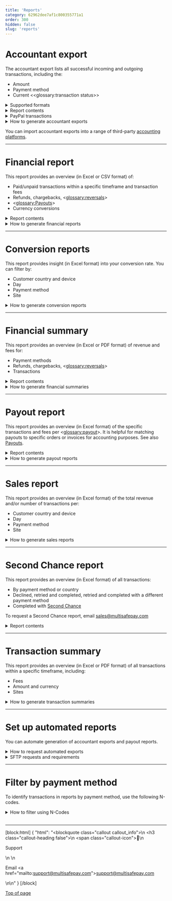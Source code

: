 ```yaml
---
title: 'Reports'
category: 62962dee7af1c800355771a1
order: 300
hidden: false
slug: 'reports'
---
```


# Accountant export

The accountant export lists all successful incoming and outgoing transactions, including the:
- Amount
- Payment method
- Current <<glossary:transaction status>>

<details id="supported-formats">
<summary>Supported formats</summary>
<br>

- CAMT053
- CODA
- CSV
- MT940
- XLS
- XLSX

</details>

<details id="report-contents">
<summary>Report contents</summary>
<br>

| Headers | Description |
|---|---|
| Report created | The date the report was generated |
| Merchant ID | Your MultiSafepay account number |
| Date from | The start date of the reporting period |
| Date till | The end date of the reporting period |
| Currency | The currency of transactions |
| Opening balance | The balance at the start date |
| Total credit | The amount credited in the report period |
| Total debit | The amount debited in the report period |
| Closing balance | The balance at the end date |
| **Columns** | **Description** |
| Completed date/time | The date and time the transaction was completed |
| Amount | The transaction amount |
| Creditdebit | C means credit, D means debit |
| Typetransaction | See [N-codes for identifying payment methods](/docs/reports#filter-by-payment-method) |
| Paymenttype | A MultiSafepay fee, or the payment method |
| Description 2-4 | Descriptions of the order |
| Tr status | The <<glossary:transaction status>> |
| Ms description | The site name |
| Mt merchanttransactionid | Your unique identifier for the order |
| Mt cust firstname | The customer’s first name |
| Mt cust lastname | The customer’s last name |
| Mt cust city | The customer's city |
| Mt cust country | The customer's country |
| Invoice ID | Your internal invoice ID |

</details >

<details id="paypal-transactions">
<summary>PayPal transactions</summary>
<br>

MultiSafepay does not collect funds for PayPal, therefore these transactions don't appear in accountant exports. 

You can view them in your dasboard under **Transaction overview**.

</details >

<details id="how-to-generate-accountant-exports">
<summary>How to generate accountant exports</summary>
<br>

1. Sign in to your <a href="https://merchant.multisafepay.com" target="_blank">live</a> <i class="fa fa-external-link" style="font-size:12px;color:#8b929e"></i> or <a href="https://testmerchant.multisafepay.com" target="_blank">test</a> <i class="fa fa-external-link" style="font-size:12px;color:#8b929e"></i> dashboard.
2. Go to **Reports** > **Accountant export**.
3. From the **Date selection** list, select the relevant timeframe (last 2 years only), and then click **Apply**.
4. From the **Currency** list, select the relevant currency.
5. From the **Report type** list, select the relevant export format. 
6. **Group costs in 1 record** toggle:   
    - **Yes**: Show only the total of all MultiSafepay transaction fees for the selected timeframe.
    - **No**: List each MultiSafepay fee below the matching transaction.
7. Click **Generate report**.

</details>

You can import accountant exports into a range of third-party [accounting platforms](/docs/accounting-integrations/).

---
# Financial report
This report provides an overview (in Excel or CSV format) of:

- Paid/unpaid transactions within a specific timeframe and transaction fees
- Refunds, chargebacks, <<glossary:reversals>>
- <<glossary:Payouts>>
- Currency conversions

<details id="financial-report-contents">
<summary>Report contents</summary>
<br>

| Columns | Description |
|---|---|
| ID | MultiSafepay's transaction reference number |
| Merchant ref | Your transaction reference number |
| Created | The date the transaction was initiated |
| Completed | The date the funds were settled in your account balance |
| Site | The site where the customer placed the order |
| First name | The customer's first name |
| Last name | The customer's last name |
| Description | A description of the order |
| Currency | The currency of the transaction |
| Amount | The amount of the transaction |
| Payment type | A MultiSafepay fee, or the payment method |
| Payment status | The <<glossary:transaction status>> |

</details>

<details id="how-to-generate-financial-reports">
<summary>How to generate financial reports</summary>
<br>

1. Sign in to your <a href="https://merchant.multisafepay.com/" target="_blank">MultiSafepay dashboard</a> <i class="fa fa-external-link" style="font-size:12px;color:#8b929e"></i>.
2. Go to **Reports** > **Financial report**.
3. In the **Between** and **And** fields, enter the start and end dates of the period you want the report to cover.
4. In the **Cost grouping** list:  
    - **No grouping:** Show only the total of all MultiSafepay transaction fees for the selected timeframe.
    - **Single entry for all costs:** List each MultiSafepay fee below the matching transaction.
5. Click **Generate report**.

</details >

---
# Conversion reports

This report provides insight (in Excel format) into your conversion rate. You can filter by:

- Customer country and device
- Day
- Payment method
- Site

<details id="how-to-generate-conversion-reports">
<summary>How to generate conversion reports</summary>
<br>

1. Sign in to your <a href="https://merchant.multisafepay.com" target="_blank">MultiSafepay dashboard</a> <i class="fa fa-external-link" style="font-size:12px;color:#8b929e"></i>.
2. Go to **Reports** > **Advanced reporting** > **Credit cards conversion**.
    - Under **Date**, select the date range you want the report to cover.
    - Under **Currency**, select the relevant currency.
    - Under **Site** and **Site 2**, specify one or two sites (if relevant).
3. To download, click **XLS** or **XLSX**. 
4. Click **Execute report**.

</details >

---
# Financial summary

This report provides an overview (in Excel or PDF format) of revenue and fees for:

- Payment methods
- Refunds, chargebacks, <<glossary:reversals>> 
- Transactions

<details id="financial-summary-contents">
<summary>Report contents</summary>
<br>

| Headers | Description |
|---|---|
| Report created | The date the report was generated |
| Merchant ID | Your MultiSafepay account number and merchant name |
| Currency | The currency of transactions |
| Date from | The start date of the period the report covers |
| Date till | The end date of the report period |
| Group refunds | Whether you have grouped refunds together |
| **Columns** | **Description** |
| Description | Payment method/refunds/chargebacks/reversals/transaction fees, broken down by revenue and cost |
| Column 1 | The transaction fee |
| Number | The number of transactions |
| Debit | The total amount debited |
| Credit | The total amount credited |
| Net income | The total revenue minus costs |

**Exclusions**

The report does **not** include:

- <<glossary:Payouts>> (see [Payout report](#payout-report))
- Monthly transaction fees 
- VAT (see [VAT invoices](/docs/invoices/))

</details >

<details id="how-to-generate-financial-summaries" >
<summary>How to generate financial summaries</summary>
<br>

1. Sign in to your <a href="https://merchant.multisafepay.com/" target="_blank">MultiSafepay dashboard</a> <i class="fa fa-external-link" style="font-size:12px;color:#8b929e"></i>.
2. Go to **Reports** > **Financial summary**.
3. Under **Options** > in the **Date** field, enter the start and end dates of the period you want the report to cover.
4. Under **Currency**, select the relevant currency.
5. Click **Generate report**.

</details>

---
# Payout report

This report provides an overview (in Excel format) of the specific transactions and fees per <<glossary:payout>>. It is helpful for matching payouts to specific orders or invoices for accounting purposes. See also [Payouts](/docs/payouts/).

<details id="report-contents">
<summary>Report contents</summary>
<br>

| Headers | Description |
|---|---|
| Report created | The date the report was generated |
| Merchant ID | Your MultiSafepay account number and merchant name |
| Payout ID | The reference number for this payout |
| Logic | What time the payout was made |
| Date from | The start date of the reporting period |
| Date till | The end date of the reporting period |
| Payout currency | The currency the payout was paid in |
| **Columns** | **Description** |
| Created date | The date the transaction was initiated |
| Completed date/time | The date and time the transaction was completed |
| Mt status | The <<glossary:transaction status>> |
| Mt order status | The <<glossary:order status>> |
| PSP ID | MultiSafepay's transaction reference number |
| Amount | The transaction amount in whole currency |
| Amount cents | The transaction amount in cents |
| Creditdebit | C means credit, D means debit |
| N code | See [N-codes for identifying payment methods](/docs/reports#filter-by-payment-method) |
| Payment type | A MultiSafepay fee, or the payment method |
| Mt description | A description of the transaction |
| Sub description | A description of a component of the transaction, e.g. an <<glossary:issuer>> fee or currency conversion cost |
| Sub status | The <<glossary:transaction status>> |
| Sub ID | MultiSafepay's transaction reference number |
| Ms description | The site name |
| Order ID | Your unique identifier for the order |
| Var1/Var2/Var3 | Additional information |

</details >

<details id="how-to-generate-payout-reports">
<summary>How to generate payout reports</summary>
<br>

1. Sign in to your <a href="https://merchant.multisafepay.com/" target="_blank">MultiSafepay dashboard</a> <i class="fa fa-external-link" style="font-size:12px;color:#8b929e"></i>.
2. Go to **Finance** > **Daily balance**.
3. In the **Daily balance overview** page, under **Payout transaction** for the relevant date, click the green Excel icon.

> **Note:** You must have completed at least one payout to generate a payout report.

</details >

---
# Sales report

This report provides an overview (in Excel format) of the total revenue and/or number of transactions per:

- Customer country and device
- Day
- Payment method
- Site

<details id="how-to-generate-sales-reports">
<summary>How to generate sales reports</summary>
<br>

1. Sign in to your <a href="https://merchant.multisafepay.com" target="_blank">MultiSafepay dashboard</a> <i class="fa fa-external-link" style="font-size:12px;color:#8b929e"></i>.
2. Go to **Reports** > **Advanced reporting** > **Site**.
3. Under **Date**, select the date range you want the report to cover.
4. If relevant, specify one or two sites under **Site** and **Site 2**.
5. To download, click **XLS** or **XLSX**. 

</details>

---
# Second Chance report

This report provides an overview (in Excel format) of all transactions:

- By payment method or country
- Declined, retried and completed, retried and completed with a different payment method
- Completed with [Second Chance](/docs/second-chance/) 

To request a Second Chance report, email <sales@multisafepay.com>

<details id="report-contents">
<summary>Report contents</summary>
<br>

| Column | Description | 
| --- | --- |
| Report created | The date the report was generated |
| Merchant ID | Your MultiSafepay account number |
| Date from | The start date of the reporting period |
| Date till | The end date of the reporting period |
| **By payment method or country** | |
| Paymentmethod | The payment method | 
| Country | The country where the transaction took place |
| Completed | The number of completed transactions |
| Declined | The number of declined transactions |
| Retry completed | The number of transactions that were completed after retrying |
| Retry completed diff paymentmethod | The number of transactions completed after retrying with a different payment method |
| Perc completed | The percentage of all transactions that were successfully completed |
| **Other sections** | |
| Created | The time the transaction was created |
| Maintransaction | MultiSafepay's transaction reference number |
| Paymenttype | The payment method |
| Country | The country where the transaction took place |
| Email | The customer's email address | All |
| Merchant ID | Your unique identifier for the order |
| **Declined:** | |
| Reason| Any reason why the transaction was declined |
| **Retried and completed:** ||
| Result | Any additional information about the transaction  |
| **Different payment method:** ||
| Original | The original payment method |
| Retry | The payment method used to retry |
| Result | Any additional information about the transaction  |
| **Completed with Second Chance:** ||
| Amount | The amount paid |
| Totals | The total number of transactions, and total amount paid |

</details >

---
# Transaction summary

This report provides an overview (in Excel or PDF format) of all transactions within a specific timeframe, including:

- Fees
- Amount and currency
- Sites

<details id="how-to-generate-transaction-summaries">
<summary>How to generate transaction summaries</summary>
<br>

1. Sign in to your <a href="https://merchant.multisafepay.com/" target="_blank">MultiSafepay dashboard</a> <i class="fa fa-external-link" style="font-size:12px;color:#8b929e"></i>.
2. Go to **Reports** > **Transaction summary**.
3. Under **Report settings** > in the **From** and **To** fields, enter the start and end dates of the period you want the report to cover.
4. Under **Extra**, specify any other relevant parameters:  
    - **Currency** field: Select the relevant currency.
    - **Status** field: Select the <<glossary:order status>> or <<glossary:transaction status>>, if relevant
    - **Payment method** field: Select the relevant payment method.
    - **Website** field: Select the relevant site.
    - **Group** field: Specify if you want to group costs by **Site**, **Payment method**, or **Country**.
    - To group all transactions and only show the daily total, select the **Show per day** checkbox.
5. Click **Generate report**.

</details >

---
# Set up automated reports

You can automate generation of accountant exports and payout reports.

<details id="how-to-request-automated-exports">
<summary>How to request automated exports</summary>
<br>

To request automated accountant exports, email the following information to <integration@multisafepay.com>:

- Your account ID (top-right corner of your MultiSafepay dashboard)
- Method: SFTP Pull or Push request
- Frequency: Daily, weekly, or monthly
- Preferred time after 05:29 (based on Central European (Summer) Time (CET/CEST))
- Accountant export:
    - File format: CAMT053, CODA, CSV, MT940, XLS, or XLSX
    - MultiSafepay transaction fees: Total or listed separately

To view the autogenerated reports in your <a href="https://merchant.multisafepay.com/" target="_blank">MultiSafepay dashboard</a> <i class="fa fa-external-link" style="font-size:12px;color:#8b929e"></i>, click the **Messages** icon in the top-right corner.

</details>

<details id="SFTP-requests-and-requirements">
<summary>SFTP requests and requirements</summary>
<br>

- SFTP:  
  - Pull request: We give you access to a MultiSafepay SFTP server.
  - Push request: You give us access to your SFTP server.

- We support SFTP with username/password and username/SSH keys.
- For SFTP connections, we only support ports **22** and **2222**.
- Make sure our IP address is on your allow list. For a list of MultiSafepay IP addresses, email <integration@multisafepay.com>
- To deliver the report using SFTP Push requests, you must support the following protocols on your SFTP server:

  sh-ed25519,
  rsa-sha2-512,
  rsa-sha2-256,
  ecdsa-sha2-nistp521,
  ecdsa-sha2-nistp384,
  ecdsa-sha2-nistp256,
  ssh-rsa

</details >

---
# Filter by payment method

To identify transactions in reports by payment method, use the following N-codes.

<details id="how-to-filter-using-n-codes">
<summary>How to filter using N-Codes</summary>
<br>

| N-Code | Transaction type  |
|---|---|
| N001   | [MASTERCARD](/docs/card-payments/)  |
| N002   | [VISA](/docs/card-payments/)   |
| N003   | [MAESTRO](/docs/card-payments/)   |
| N004   | WALLET |
| N006   | [DANKORT](/docs/card-payments/)   |
| N016   | [ALIPAY](/docs/alipay/)   |
| N017   | [DOTPAY](/docs/dotpay/)   |
| N018   | [POSTEPAY](/docs/card-payments/)  |
| N021   | [IDEAL](/docs/ideal/)   |
| N031   | [GIROPAY](/docs/giropay/)   |
| N081   | [BANKTRANS](/docs/bank-transfer/)  |
| N085   | [AMEX](/docs/card-payments/)     |
| N086   | [KLARNA](/docs/klarna/)    |
| N088   | [PAYAFTER](/docs/pay-after-delivery/)  |
| N089   | [SANTANDER](/docs/betaal-per-maand/)  |
| N090   | [in3](/docs/in3/)  |
| N092   | [DIRECTBANK](/docs/sofort/)  |
| N093   | CURRENCY CONVERSION |
| N094   | [MISTERCASH](/docs/bancontact/)  |
| N095   | [CHARGEBACK](/docs/chargebacks/) |
| N096   | WITHDRAWAL |
| N097   | Refund  |
| N098   | [COUPON](/docs/gift-cards/)  | 
| N101   | [DIRDEB](/docs/sepa-direct-debit/) | 
| N102   | [iDEAL QR](/docs/ideal/) |
| N102   | [BELFIUS](/docs/belfius/) |
| N103   | [EPS](/docs/eps/) |
| N104   | [EINVOICE](/docs/e-invoicing/) |
| N105   | [AFTERPAY](/docs/afterpay/) |
| N107   | FERBUY  |
| N108   | [TRUSTLY](/docs/trustly/) |
| N109   | [KBC](/docs/cbc-kbc/) | 
| N913   | FEE  |

</details>

<br>

---

[block:html]
{
  "html": "<blockquote class=\"callout callout_info\">\n    <h3 class=\"callout-heading false\">\n        <span class=\"callout-icon\">💬</span>\n        <p>Support</p>\n    </h3>\n    <p>Email <a href=\"mailto:support@multisafepay.com\">support@multisafepay.com</a></p>\n</blockquote>\n"
}
[/block]

[Top of page](#)
